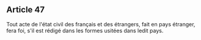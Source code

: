 Article 47
----
Tout acte de l'état civil des français et des étrangers, fait en pays étranger,
fera foi, s'il est rédigé dans les formes usitées dans ledit pays.
